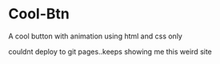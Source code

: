 # Cool-Btn
A cool button with animation using html and css only

couldnt deploy to git pages..keeps showing me this weird site  

